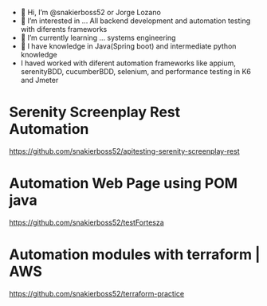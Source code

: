 - 👋 Hi, I’m @snakierboss52 or Jorge Lozano 
- 👀 I’m interested in ... All backend development and automation testing with diferents frameworks
- 🌱 I’m currently learning ... systems engineering
- 💞️ I have knowledge in Java(Spring boot) and intermediate python knowledge
- I haved worked with diferent automation frameworks like appium, serenityBDD, cucumberBDD, selenium, and performance testing in K6 and Jmeter

# Serenity Screenplay Rest Automation
https://github.com/snakierboss52/apitesting-serenity-screenplay-rest

# Automation Web Page using POM java
https://github.com/snakierboss52/testFortesza

# Automation modules with terraform | AWS
https://github.com/snakierboss52/terraform-practice

<!---
snakierboss52/snakierboss52 is a ✨ special ✨ repository because its `README.md` (this file) appears on your GitHub profile.
You can click the Preview link to take a look at your changes.
--->
